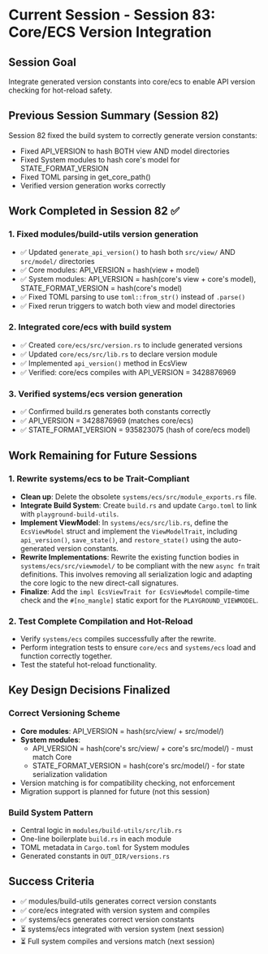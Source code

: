 # Current Session - Session 83: Core/ECS Version Integration

## Session Goal
Integrate generated version constants into core/ecs to enable API version checking for hot-reload safety.

## Previous Session Summary (Session 82)
Session 82 fixed the build system to correctly generate version constants:
- Fixed API_VERSION to hash BOTH view AND model directories
- Fixed System modules to hash core's model for STATE_FORMAT_VERSION
- Fixed TOML parsing in get_core_path()
- Verified version generation works correctly

## Work Completed in Session 82 ✅

### 1. Fixed modules/build-utils version generation
- ✅ Updated `generate_api_version()` to hash both `src/view/` AND `src/model/` directories
- ✅ Core modules: API_VERSION = hash(view + model)
- ✅ System modules: API_VERSION = hash(core's view + core's model), STATE_FORMAT_VERSION = hash(core's model)
- ✅ Fixed TOML parsing to use `toml::from_str()` instead of `.parse()`
- ✅ Fixed rerun triggers to watch both view and model directories

### 2. Integrated core/ecs with build system
- ✅ Created `core/ecs/src/version.rs` to include generated versions
- ✅ Updated `core/ecs/src/lib.rs` to declare version module
- ✅ Implemented `api_version()` method in EcsView
- ✅ Verified: core/ecs compiles with API_VERSION = 3428876969

### 3. Verified systems/ecs version generation
- ✅ Confirmed build.rs generates both constants correctly
- ✅ API_VERSION = 3428876969 (matches core/ecs)
- ✅ STATE_FORMAT_VERSION = 935823075 (hash of core/ecs model)

## Work Remaining for Future Sessions

### 1. Rewrite systems/ecs to be Trait-Compliant
- **Clean up**: Delete the obsolete `systems/ecs/src/module_exports.rs` file.
- **Integrate Build System**: Create `build.rs` and update `Cargo.toml` to link with `playground-build-utils`.
- **Implement ViewModel**: In `systems/ecs/src/lib.rs`, define the `EcsViewModel` struct and implement the `ViewModelTrait`, including `api_version()`, `save_state()`, and `restore_state()` using the auto-generated version constants.
- **Rewrite Implementations**: Rewrite the existing function bodies in `systems/ecs/src/viewmodel/` to be compliant with the new `async fn` trait definitions. This involves removing all serialization logic and adapting the core logic to the new direct-call signatures.
- **Finalize**: Add the `impl EcsViewTrait for EcsViewModel` compile-time check and the `#[no_mangle]` static export for the `PLAYGROUND_VIEWMODEL`.

### 2. Test Complete Compilation and Hot-Reload
- Verify `systems/ecs` compiles successfully after the rewrite.
- Perform integration tests to ensure `core/ecs` and `systems/ecs` load and function correctly together.
- Test the stateful hot-reload functionality.

## Key Design Decisions Finalized

### Correct Versioning Scheme
- **Core modules**: API_VERSION = hash(src/view/ + src/model/)
- **System modules**:
  - API_VERSION = hash(core's src/view/ + core's src/model/) - must match Core
  - STATE_FORMAT_VERSION = hash(core's src/model/) - for state serialization validation
- Version matching is for compatibility checking, not enforcement
- Migration support is planned for future (not this session)

### Build System Pattern
- Central logic in `modules/build-utils/src/lib.rs`
- One-line boilerplate `build.rs` in each module
- TOML metadata in `Cargo.toml` for System modules
- Generated constants in `OUT_DIR/versions.rs`

## Success Criteria
- ✅ modules/build-utils generates correct version constants
- ✅ core/ecs integrated with version system and compiles
- ✅ systems/ecs generates correct version constants
- ⏳ systems/ecs integrated with version system (next session)
- ⏳ Full system compiles and versions match (next session)
